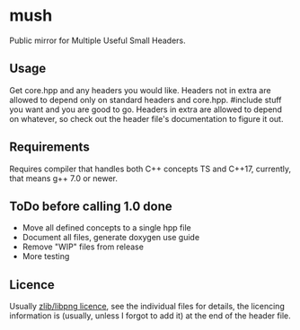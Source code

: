 # mush
Public mirror for Multiple Useful Small Headers.

## Usage
Get core.hpp and any headers you would like.  Headers not in extra are allowed
to depend only on standard headers and core.hpp.  #include stuff you want and
you are good to go.  Headers in extra are allowed to depend on whatever, so
check out the header file's documentation to figure it out.

## Requirements
Requires compiler that handles both C++ concepts TS and C++17, currently, that
means g++ 7.0 or newer.

## ToDo before calling 1.0 done
* Move all defined concepts to a single hpp file
* Document all files, generate doxygen use guide
* Remove "WIP" files from release
* More testing

## Licence
Usually [zlib/libpng licence][zlib licence], see the individual files for details,
the licencing information is (usually, unless I forgot to add it) at the end of
the header file.




[zlib licence]: https://opensource.org/licenses/Zlib
